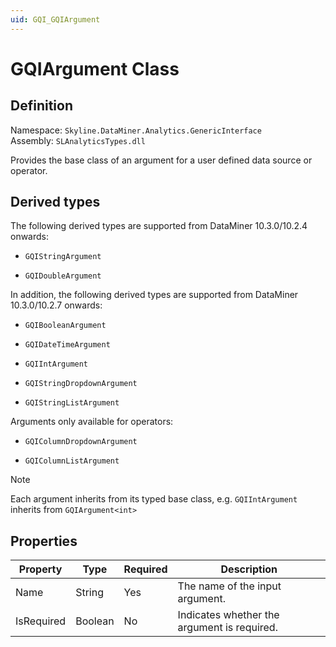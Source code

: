 ```yaml
---
uid: GQI_GQIArgument
---
```


# GQIArgument Class

## Definition

Namespace: `Skyline.DataMiner.Analytics.GenericInterface`  
Assembly: `SLAnalyticsTypes.dll`

Provides the base class of an argument for a user defined data source or operator.

## Derived types

The following derived types are supported from DataMiner 10.3.0/10.2.4 onwards:

- `GQIStringArgument`

- `GQIDoubleArgument`

In addition, the following derived types are supported from DataMiner 10.3.0/10.2.7 onwards:

- `GQIBooleanArgument`

- `GQIDateTimeArgument`

- `GQIIntArgument`

- `GQIStringDropdownArgument`

- `GQIStringListArgument`

Arguments only available for operators:

- `GQIColumnDropdownArgument`

- `GQIColumnListArgument`

> [!NOTE]
> Each argument inherits from its typed base class, e.g. `GQIIntArgument` inherits from `GQIArgument<int>`

## Properties

| Property   | Type    | Required | Description                                 |
| ---------- | ------- | -------- | ------------------------------------------- |
| Name       | String  | Yes      | The name of the input argument.             |
| IsRequired | Boolean | No       | Indicates whether the argument is required. |